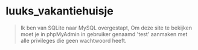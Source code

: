 # luuks_vakantiehuisje
> Ik ben van SQLite naar MySQL overgestapt, Om deze site te bekijken moet je in phpMyAdmin in gebruiker genaamd 'test' aanmaken met alle privileges die geen wachtwoord heeft.